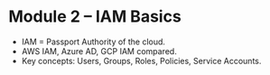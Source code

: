 # Module 2 – IAM Basics
- IAM = Passport Authority of the cloud.
- AWS IAM, Azure AD, GCP IAM compared.
- Key concepts: Users, Groups, Roles, Policies, Service Accounts.
